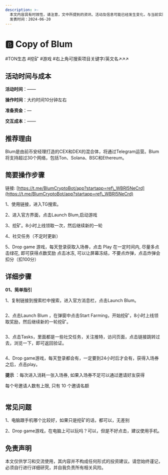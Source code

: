 ```yaml
---
description: >-
  本文内容具有时效性，请注意，文中所提到的资讯、活动及信息可能已经发生变化，与当前实际情况有所不同。我们建议您在做出任何决策之前，始终进行自主研究和验证。
  发表时间：2024-06-20
---
```


# 🅱️ Copy of Blum

\#TON生态 #挖矿 #游戏 #右上角可搜索项目关键字/英文名↗↗↗

## 活动时间与成本 <a href="#huo-dong-shi-jian-yu-cheng-ben" id="huo-dong-shi-jian-yu-cheng-ben"></a>

**活动时间**：——

**操作时间**：大约时间10分钟左右

**准备资金**：—

**交互成本**：——

## 推荐理由 <a href="#tui-jian-li-you" id="tui-jian-li-you"></a>

Blum是由前币安经理打造的CEX和DEX的混合体，将通过Telegram运营。Blum将支持超过30个网络，包括Ton、Solana、BSC和Ethereum。

## 简要操作步骤 <a href="#jian-yao-cao-zuo-bu-zhou" id="jian-yao-cao-zuo-bu-zhou"></a>

链接: [https://t.me/BlumCryptoBot/app?startapp=ref\_WBRl5NeCrd](https://t.me/BlumCryptoBot/app?startapp=ref\_WBRl5NeCrd)

1、使用链接，进入TG搜索。

2、进入官方界面，点击Launch Blum,启动游戏

3、挖矿。8小时上线领取一次，然后继续新的一轮

4、社交任务（不定时更新）

5、Drop game 游戏，每天登录获取入场券，点击 Play 在一定时间内, 尽量多点击绿花, 即可获得点数奖励 点击冰冻, 可以让屏幕冻结，不要点炸弹，点击炸弹会扣分（扣100分）

## 详细步骤 <a href="#xiang-xi-bu-zhou" id="xiang-xi-bu-zhou"></a>

**01、简单指引**

1、复制链接到搜索栏中搜索，进入官方消息栏，点击Launch Blum。

<figure><img src="https://airdrop.wejoinweb3.com/~gitbook/image?url=http%3A%2F%2Fbs-image-host.oss-cn-guangzhou.aliyuncs.com%2FPasted%2520image%252020240619143953.png.jpg&#x26;width=768&#x26;dpr=4&#x26;quality=100&#x26;sign=a37ce698&#x26;sv=1" alt=""><figcaption></figcaption></figure>

2、点击Launch Blum ，在弹窗中点击Start Farming，开始挖矿，8小时上线领取奖励，然后继续新的一轮挖矿。

<figure><img src="https://airdrop.wejoinweb3.com/~gitbook/image?url=http%3A%2F%2Fbs-image-host.oss-cn-guangzhou.aliyuncs.com%2FPasted%2520image%252020240619144542.png.jpg&#x26;width=768&#x26;dpr=4&#x26;quality=100&#x26;sign=6975c863&#x26;sv=1" alt=""><figcaption></figcaption></figure>

3、点击Tasks，里面都是一些社交任务，关注推特，访问页面，点击链接跳转过去，浏览一下，即可返回验证。

<figure><img src="https://airdrop.wejoinweb3.com/~gitbook/image?url=http%3A%2F%2Fbs-image-host.oss-cn-guangzhou.aliyuncs.com%2FPasted%2520image%252020240619151013.png.jpg&#x26;width=768&#x26;dpr=4&#x26;quality=100&#x26;sign=42286e62&#x26;sv=1" alt=""><figcaption></figcaption></figure>

4、Drop game游戏，每天登录都会有，一定要到24小时后才会有，获得入场券之后，点击play。

**提示** ：每次进入消耗一张入场券, 如果入场券不足可以通过邀请好友获得

每个号邀请人数有上限, 只有 10 个邀请名额

<figure><img src="https://airdrop.wejoinweb3.com/~gitbook/image?url=http%3A%2F%2Fbs-image-host.oss-cn-guangzhou.aliyuncs.com%2FPasted%2520image%252020240619165952.png.jpg&#x26;width=768&#x26;dpr=4&#x26;quality=100&#x26;sign=e18d2395&#x26;sv=1" alt=""><figcaption></figcaption></figure>

## 常见问题 <a href="#chang-jian-wen-ti" id="chang-jian-wen-ti"></a>

1、电脑跟手机哪个比较好，如果只是挖矿的话，都可以，无差别

2、Drop game游戏，在电脑上可以玩吗？可以，但是不好点击，建议使用手机。

## 免责声明 <a href="#mian-ze-sheng-ming" id="mian-ze-sheng-ming"></a>

本文仅供学习和交流使用，其内容并不构成任何形式的投资建议。请您始终谨记，必须自行进行详细研究，并自我负责所有相关风险。
